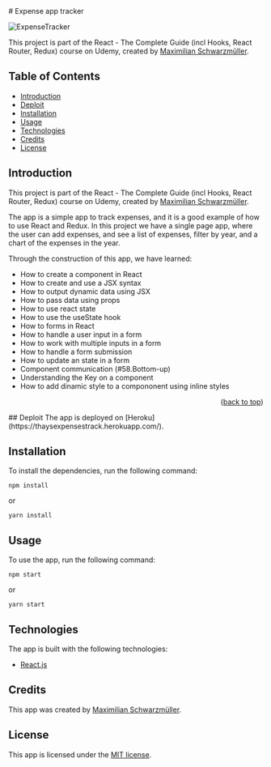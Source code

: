 <div id="top"></div>
# Expense app tracker 

<!-- TABLE OF CONTENTS -->

![ExpenseTracker](https://user-images.githubusercontent.com/29147847/136284440-9a9e382f-a5b3-4c40-80ac-40971de8cfbb.gif)


This project is part of the React - The Complete Guide (incl Hooks, React Router, Redux) course on Udemy, created by [Maximilian Schwarzmüller](https://www.udemy.com/course/react-the-complete-guide-incl-redux/#instructor-2).

## Table of Contents
- [Introduction](#introduction)
- [Deploit](#deploit)
- [Installation](#installation)
- [Usage](#usage)
- [Technologies](#technologies)
- [Credits](#credits)
- [License](#license)

## Introduction
This project is part of the React - The Complete Guide (incl Hooks, React Router, Redux) course on Udemy, created by [Maximilian Schwarzmüller](https://www.udemy.com/course/react-the-complete-guide-incl-redux/#instructor-2).

The app is a simple app to track expenses, and it is a good example of how to use React and Redux. 
In this project we have a single page app, where the user can add expenses, and see a list of expenses, filter by year, and a chart of the expenses in the year.

Through the construction of this app, we have learned:
- How to create a component in React
- How to create and use a JSX syntax
- How to output dynamic data using JSX
- How to pass data using props
- How to use react state
- How to use the useState hook
- How to forms in React
- How to handle a user input in a form
- How to work with multiple inputs in a form
- How to handle a form submission
- How to update an state in a form
- Component communication (#58.Bottom-up)
- Understanding the Key on a component
- How to add dinamic style to a compononent using inline styles

<p align="right">(<a href="#top">back to top</a>)</p>
## Deploit
The app is deployed on [Heroku](https://thaysexpensestrack.herokuapp.com/).

## Installation
To install the dependencies, run the following command:
```
npm install 
```
or
```
yarn install
```

## Usage
To use the app, run the following command:
```
npm start
```
or

```
yarn start
```

## Technologies
The app is built with the following technologies:
- [React.js](https://reactjs.org/)


## Credits
This app was created by [Maximilian Schwarzmüller](https://www.udemy.com/course/react-the-complete-guide-incl-redux/#instructor-2).

## License
This app is licensed under the [MIT license](https://choosealicense.com/licenses/mit/).

